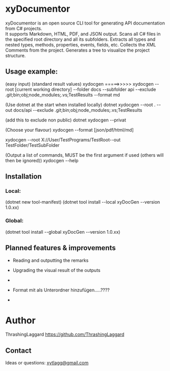 ﻿# xyDocumentor

xyDocumentor is an open source CLI tool for generating API documentation from C# projects.  
It supports Markdown, HTML, PDF, and JSON output.
Scans all C# files in the specified root directory and all its subfolders.
Extracts all types and nested types, methods, properties, events, fields, etc.
Collects the XML Comments from the project.
Generates a tree to visualize the project structure.



## Usage example:

(easy input)										   (standard result values)
xydocgen               =====>>>>>               xydocgen      --root [current working directory]     --folder docs     --subfolder api     --exclude .git;bin;obj;node_modules;.vs;TestResults     --format md     

(Use dotnet at the start when installed locally)
dotnet xydocgen --root . --out docs/api --exclude .git;bin;obj;node_modules;.vs;TestResults

(add this to exclude non public)
dotnet xydocgen  --privat 

(Choose your flavour)
xydocgen --format [json/pdf/html/md]

xydocgen --root X://User/TestPrograms/TestRoot--out TestFolder/TestSubFolder 

(Output a list of commands, MUST be the first argument if used (others will then be ignored))
xydocgen --help


## Installation

### Local:
(dotnet new tool-manifest)
(dotnet tool install --local xyDocGen --version 1.0.xx)

### Global:
(dotnet tool install --global xyDocGen --version 1.0.xx)



## Planned features & improvements

- Reading and outputting the remarks
- Upgrading the visual result of the outputs
- 
- Format mit als Unterordner hinzufügen.....????


- 
# Author
ThrashingLaggard
https://github.com/ThrashingLaggard








## Contact
Ideas or questions:
xytlagg@gmail.com